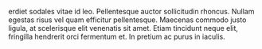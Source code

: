 erdiet sodales vitae id leo. Pellentesque auctor sollicitudin rhoncus. Nullam egestas risus vel quam efficitur pellentesque. Maecenas commodo justo ligula, at scelerisque elit venenatis sit amet. Etiam tincidunt neque elit, fringilla hendrerit orci fermentum et. In pretium ac purus in iaculis.